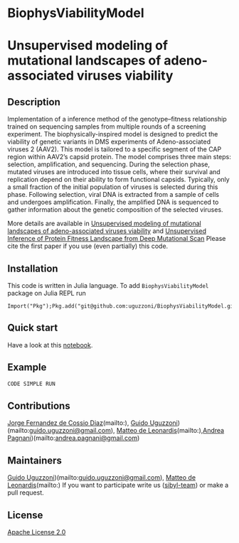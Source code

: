 # BiophysViabilityModel

# Unsupervised modeling of mutational landscapes of adeno-associated viruses viability

## Description

Implementation of a inference method of the genotype–fitness relationship trained on sequencing samples from multiple rounds of a screening experiment.
The biophysically-inspired model is designed to predict the viability of genetic variants in DMS experiments of Adeno-associated viruses 2 (AAV2). 
This model is tailored to a specific segment of the CAP region within AAV2’s capsid protein.
The model comprises three main steps: selection, amplification, and sequencing. During the selection phase, mutated viruses are introduced into tissue cells, where their survival and  replication depend on their ability to form functional capsids. Typically, only a small fraction of the initial population of viruses is selected during this phase. Following selection, viral DNA is extracted from a sample of cells and undergoes amplification. Finally, the amplified DNA is sequenced to gather information about the genetic composition of the selected viruses.

More details are available in [Unsupervised modeling of mutational landscapes of adeno-associated viruses viability](https://www.biorxiv.org/content/10.1101/2023.10.26.564138v1.full.pdf) and [Unsupervised Inference of Protein Fitness Landscape from Deep Mutational Scan](https://academic.oup.com/mbe/article/38/1/318/5889958)
Please cite the first paper if you use (even partially) this code.

## Installation

This code is written in Julia language. To add `BiophysViabilityModel` package on Julia REPL run
```
Import("Pkg");Pkg.add("git@github.com:uguzzoni/BiophysViabilityModel.git")
```

## Quick start

 Have a look at this [notebook](ipynb).

## Example
```julia
CODE SIMPLE RUN
```

## Contributions

[Jorge Fernandez de Cossio Diaz](https://github.com/cossio)(mailto:),  [Guido Uguzzoni](https://github.com/uguzzoni))(mailto:guido.uguzzoni@gmail.com), [Matteo de Leonardis](https://github.com/matteodeleonardis)(mailto:),[Andrea Pagnani](https://github.com/pagnani))(mailto:andrea.pagnani@gmail.com) 

## Maintainers
[Guido Uguzzoni](https://github.com/uguzzoni))(mailto:guido.uguzzoni@gmail.com), [Matteo de Leonardis](https://github.com/matteodeleonardis)(mailto:)
If you want to participate write us ([sibyl-team](mailto:sibylteam@gmail.com?subject=[GitHub]%20Source%20sibilla)) or make a pull request.

## License
[Apache License 2.0](LICENSE)
